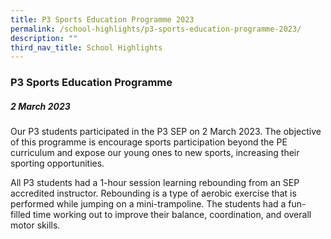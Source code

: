 ```yaml
---
title: P3 Sports Education Programme 2023
permalink: /school-highlights/p3-sports-education-programme-2023/
description: ""
third_nav_title: School Highlights
---
```

### P3 Sports Education Programme

##### 2 March 2023


Our P3 students participated in the P3 SEP on 2 March 2023. The objective of this programme is encourage sports participation beyond the PE curriculum and expose our young ones to new sports, increasing their sporting opportunities.

All P3 students had a 1-hour session learning rebounding from an SEP accredited instructor.  Rebounding is a type of aerobic exercise that is performed while jumping on a mini-trampoline. The students had a fun-filled time working out to improve their balance, coordination, and overall motor skills.